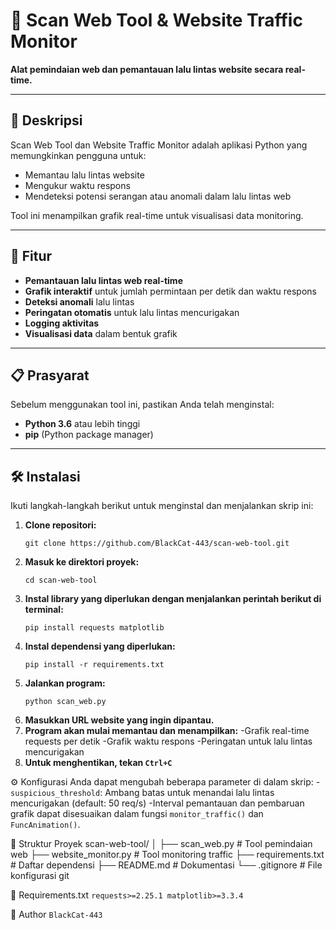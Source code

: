 # 🚀 Scan Web Tool & Website Traffic Monitor

**Alat pemindaian web dan pemantauan lalu lintas website secara real-time.**

---

## 📖 Deskripsi

Scan Web Tool dan Website Traffic Monitor adalah aplikasi Python yang memungkinkan pengguna untuk:

- Memantau lalu lintas website
- Mengukur waktu respons
- Mendeteksi potensi serangan atau anomali dalam lalu lintas web

Tool ini menampilkan grafik real-time untuk visualisasi data monitoring.

---

## 🌟 Fitur

- **Pemantauan lalu lintas web real-time**
- **Grafik interaktif** untuk jumlah permintaan per detik dan waktu respons  
- **Deteksi anomali** lalu lintas
- **Peringatan otomatis** untuk lalu lintas mencurigakan
- **Logging aktivitas**
- **Visualisasi data** dalam bentuk grafik

---

## 📋 Prasyarat

Sebelum menggunakan tool ini, pastikan Anda telah menginstal:

- **Python 3.6** atau lebih tinggi
- **pip** (Python package manager)

---

## 🛠️ Instalasi

Ikuti langkah-langkah berikut untuk menginstal dan menjalankan skrip ini:

1. **Clone repositori:**
   ```
   git clone https://github.com/BlackCat-443/scan-web-tool.git
   ```
2. **Masuk ke direktori proyek:**
   ```
   cd scan-web-tool
   ```
3. **Instal library yang diperlukan dengan menjalankan perintah berikut di terminal:**
   ```
   pip install requests matplotlib
   ```
4. **Instal dependensi yang diperlukan:**
   ```
   pip install -r requirements.txt
   ```
5. **Jalankan program:**
   ```
   python scan_web.py
   ```
6. **Masukkan URL website yang ingin dipantau.**
7. **Program akan mulai memantau dan menampilkan:**
         -Grafik real-time requests per detik
         -Grafik waktu respons
         -Peringatan untuk lalu lintas mencurigakan
8. **Untuk menghentikan, tekan `Ctrl+C`**

⚙️ Konfigurasi
Anda dapat mengubah beberapa parameter di dalam skrip:
   -`suspicious_threshold`: Ambang batas untuk menandai lalu lintas mencurigakan (default: 50 req/s)
   -Interval pemantauan dan pembaruan grafik dapat disesuaikan dalam fungsi `monitor_traffic()` dan `FuncAnimation()`.


📂 Struktur Proyek
scan-web-tool/
│
├── scan_web.py          # Tool pemindaian web
├── website_monitor.py   # Tool monitoring traffic
├── requirements.txt     # Daftar dependensi
├── README.md            # Dokumentasi
└── .gitignore           # File konfigurasi git


📜 Requirements.txt
`requests>=2.25.1
matplotlib>=3.3.4`

👤 Author
`BlackCat-443`
